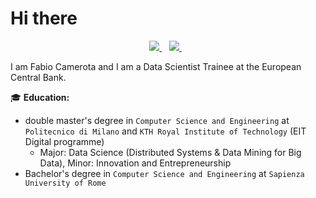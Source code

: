 # Hi there
<p align='center'>
  <a href="https://www.linkedin.com/in/fabio-camerota-685b75165/">
    <img src="https://img.shields.io/badge/LinkedIn-0077B5?style=for-the-badge&logo=linkedin&logoColor=white"></img>
  </a>&nbsp;&nbsp;
  <a href="mailto:fabiocamerota99@gmail.com">
    <img src="https://img.shields.io/badge/Gmail-D14836?style=for-the-badge&logo=gmail&logoColor=white"></img>
  </a> &nbsp;&nbsp;
</p>

I am Fabio Camerota and I am a Data Scientist Trainee at the European Central Bank.

:mortar_board: **Education:**
- double master's degree in `Computer Science and Engineering` at `Politecnico di Milano` and `KTH Royal Institute of Technology` (EIT Digital programme)
    - Major: Data Science (Distributed Systems & Data Mining for Big Data), Minor: Innovation and Entrepreneurship
- Bachelor's degree in `Computer Science and Engineering` at `Sapienza University of Rome`
<!--
**FCameCode/FCameCode** is a ✨ _special_ ✨ repository because its `README.md` (this file) appears on your GitHub profile.

Here are some ideas to get you started:

- 🔭 I’m currently working on ...
- 🌱 I’m currently learning ...
- 👯 I’m looking to collaborate on ...
- 🤔 I’m looking for help with ...
- 💬 Ask me about ...
- 📫 How to reach me: ...
- 😄 Pronouns: ...
- ⚡ Fun fact: ...
-->
